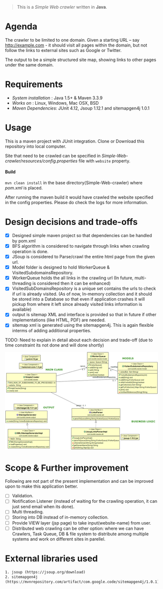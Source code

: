 
> This is a *Simple Web crawler* written in **Java**.

# Agenda

The crawler to be limited to one domain. Given a starting URL – say http://example.com - it should visit all pages within the domain, but not follow the links to external sites such as Google or Twitter.

The output to be a simple structured site map, showing links to other pages under the same domain.


# Requirements

* *System installation* : Java 1.5+ & Maven 3.3.9 
* *Works on* : 	Linux, Windows, Mac OSX, BSD
* *Maven Dependencies*: JUnit 4.12, Jsoup 1.12.1 and sitemapgen4j 1.0.1

# Usage

This is a maven project with JUnit integration. Clone or Download this repository into local computer. 

Site that need to be crawled can be specified in *Simple-Web-crawler/resources/config.properties* file with `website` property.

#### Build 
`mvn clean install` in the base directory(Simple-Web-crawler) where *pom.xml* is placed. 

After running the maven build it would have crawled the website specified in the config properties. 
Please do check the logs for more information.

# Design decisions and trade-offs

- [x]	Designed simple maven project so that dependencies can be handled by pom.xml
- [x]	BFS algorithm is considered to navigate through links when crawling operation is done.
- [x]	JSoup is considered to Parse/crawl the entire html page from the given url. 
- [x]	Model folder is designed to hold WorkerQueue & VisitedSubdomainsRepository.
- [x]	WorkerQueue holds the all links in the crawling url (In future, multi-threading is considered then it can be enhanced)
- [x]	VisitedSubDomainsRepository is a unique set contains the urls to check if url is already visited. (As of now, In-memory collection and it should be stored into a Database so that even if application crashes it will pickup from where it left since already visited links information is available)
- [x]	output is sitemap XML and interface is provided so that in future if other implementations (like HTML, PDF) are needed.
- [x]	sitemap xml is generated using the sitemapgen4j. This is again flexible interms of adding additional properties.

TODO: Need to explain in detail about each decision and trade-off (due to time constraint its not done and will done shortly)

![UML diagram of Simple web crawler](https://github.com/sunilg27/Simple-Web-crawler/blob/master/SimpleWebCrawler-captions.png)


  
# Scope & Further improvement

Following are not part of the present implementation and can be improved upon to make this application better.
	
- [ ]	Validation.
- [ ]	Notification Listener (instead of waiting for the crawling operation, it can just send email when its done). 
- [ ] Multi threading.
- [ ]	Storing into DB instead of in-memory collection.	
- [ ] Provide VIEW layer (jsp page) to take input(website-name) from user.
- [ ]	Distributed web crawling can be other option: where we can have Crawlers, Task Queue, DB & file system to distribute among multiple systems and work on different sites in parellel. 

# External libraries used

	1. jsoup (https://jsoup.org/download)
	2. sitemapgen4j (https://mvnrepository.com/artifact/com.google.code/sitemapgen4j/1.0.1)
